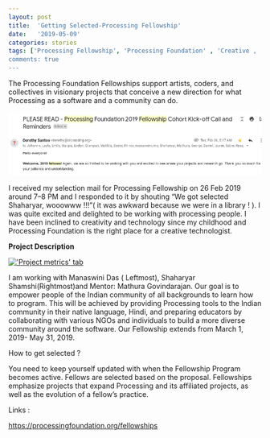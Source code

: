 ```yaml
---
layout: post
title:  'Getting Selected-Processing Fellowship'
date:   '2019-05-09'
categories: stories
tags: ['Processing Fellowship', 'Processing Foundation' , 'Creative , 'Women In Tech', ]
comments: true
---
```

The Processing Foundation Fellowships support artists, coders, and collectives in visionary projects that conceive a new direction for what Processing as a software and a community can do.

<div class="image">
    <a href="/public/img/11.png">
        <img alt="'Project metrics' tab" src="/public/img/11.png" />
    </a>
</div>

I received my selection mail for Processing Fellowship on 26 Feb 2019 around 7–8 PM and I responded to it by shouting “We got selected Shaharyar, wooowww !!!”( it was awkward because we were in a library ! ). 
I was quite excited and delighted to be working with processing people. I have been inclined to creativity and technology since my childhood and Processing Foundation is the right place for a creative technologist.

<strong>Project Description</strong>

<div class="image">
    <a href="/public/img/processing.jpg">
        <img alt="'Project metrics' tab" src="/public/processing.jpg" />
    </a>
</div>

I am working with Manaswini Das ( Leftmost), Shaharyar Shamshi(Rightmost)and Mentor: Mathura Govindarajan. Our goal is to empower people of the Indian community of all backgrounds to learn how to program. This will be achieved by providing Processing tools to the Indian community in their native language, Hindi, and preparing educators by collaborating with various NGOs and individuals to build a more diverse community around the software. Our Fellowship extends from March 1, 2019- May 31, 2019.

How to get selected ?

You need to keep yourself updated with when the Fellowship Program becomes active. Fellows are selected based on the proposal. Fellowships emphasize projects that expand Processing and its affiliated projects, as well as the evolution of a fellow’s practice.

Links :

https://processingfoundation.org/fellowships
